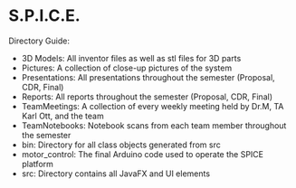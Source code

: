# S.P.I.C.E.
Directory Guide:
- 3D Models: All inventor files as well as stl files for 3D parts
- Pictures: A collection of close-up pictures of the system
- Presentations: All presentations throughout the semester (Proposal, CDR, Final)
- Reports: All reports throughout the semester (Proposal, CDR, Final)
- TeamMeetings: A collection of every weekly meeting held by Dr.M, TA Karl Ott, and the team
- TeamNotebooks: Notebook scans from each team member throughout the semester
- bin: Directory for all class objects generated from src
- motor_control: The final Arduino code used to operate the SPICE platform
- src: Directory contains all JavaFX and UI elements
